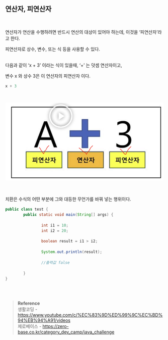 ## 연산자, 피연산자

<br/>

연산자가 연산을 수행하려면 반드시 연산의 대상이 있어야 하는데, 이것을 ‘피연산자’라고 한다.

피연산자로 상수, 변수, 또는 식 등을 사용할 수 있다.

<br/>다음과 같이 ‘x + 3’ 이라는 식이 있을때, ‘+’ 는 덧셈 연산자이고,

변수 x 와 상수 3은 이 연산자의 피연산자 이다.

```java
x + 3
```

<br/>

![이미지](/programming/img/연산자.PNG)


<br/>

치환은 수식의 어떤 부분에 그와 대등한 무언가를 바꿔 넣는 행위이다.


```java
public class test {
		public static void main(String[] args) {
				
				int i1 = 10;
				int i2 = 20;

				boolean result = i1 > i2;

				System.out.println(result);

				//출력값 false
	
		}
}
```

<br/><br/>

>**Reference** 
> <br/>생활코딩 - https://www.youtube.com/c/%EC%83%9D%ED%99%9C%EC%BD%94%EB%94%A91/videos
><br/>제로베이스 - https://zero-base.co.kr/category_dev_camp/java_challenge


